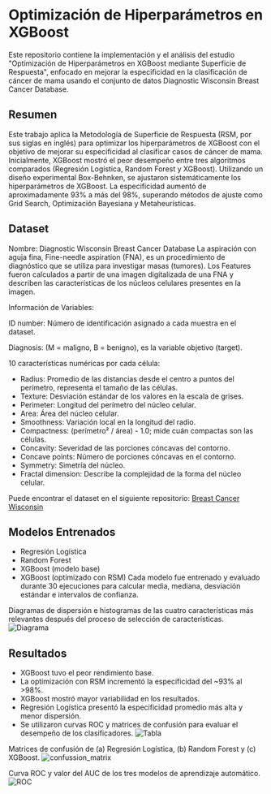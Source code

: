# Optimización de Hiperparámetros en XGBoost 
Este repositorio contiene la implementación y el análisis del estudio "Optimización de Hiperparámetros en XGBoost mediante Superficie de Respuesta", enfocado en mejorar la especificidad en la clasificación de cáncer de mama usando el conjunto de datos Diagnostic Wisconsin Breast Cancer Database.

## Resumen
Este trabajo aplica la Metodología de Superficie de Respuesta (RSM, por sus siglas en inglés) para optimizar los hiperparámetros de XGBoost con el objetivo de mejorar su especificidad al clasificar casos de cáncer de mama. Inicialmente, XGBoost mostró el peor desempeño entre tres algoritmos comparados (Regresión Logística, Random Forest y XGBoost). Utilizando un diseño experimental Box-Behnken, se ajustaron sistemáticamente los hiperparámetros de XGBoost. La especificidad aumentó de aproximadamente 93% a más del 98%, superando métodos de ajuste como Grid Search, Optimización Bayesiana y Metaheurísticas.

## Dataset

Nombre: Diagnostic Wisconsin Breast Cancer Database
La aspiración con aguja fina, Fine-needle aspiration (FNA), es un procedimiento de diagnóstico que se utiliza para investigar masas (tumores). Los Features fueron calculados a partir de una imagen digitalizada de una FNA y describen las características de los núcleos celulares presentes en la imagen.

Información de Variables:

ID number: Número de identificación asignado a cada muestra en el dataset.

Diagnosis: (M = maligno, B = benigno), es la variable objetivo (target).

10 características numéricas por cada célula:
- Radius: Promedio de las distancias desde el centro a puntos del perímetro, representa el tamaño de las células.
- Texture: Desviación estándar de los valores en la escala de grises.
- Perimeter: Longitud del perímetro del núcleo celular.
- Area: Área del núcleo celular.
- Smoothness: Variación local en la longitud del radio.
- Compactness: (perímetro² / área) - 1.0; mide cuán compactas son las células.
- Concavity: Severidad de las porciones cóncavas del contorno.
- Concave points: Número de porciones cóncavas en el contorno.
- Symmetry: Simetría del núcleo.
- Fractal dimension: Describe la complejidad de la forma del núcleo celular.

Puede encontrar el dataset en el siguiente repositorio: [Breast Cancer Wisconsin](https://archive.ics.uci.edu/dataset/17/breast+cancer+wisconsin+diagnostic)

## Modelos Entrenados

- Regresión Logística
- Random Forest
- XGBoost (modelo base)
- XGBoost (optimizado con RSM)
Cada modelo fue entrenado y evaluado durante 30 ejecuciones para calcular media, mediana, desviación estándar e intervalos de confianza.

Diagramas de dispersión e histogramas de las cuatro características más relevantes después del proceso de selección de características.
![Diagrama](https://github.com/user-attachments/assets/30405aac-3c7d-488c-9232-6cc6a5b22975)


## Resultados

- XGBoost tuvo el peor rendimiento base.
- La optimización con RSM incrementó la especificidad del ~93% al >98%.
- XGBoost mostró mayor variabilidad en los resultados.
- Regresión Logística presentó la especificidad promedio más alta y menor dispersión.
- Se utilizaron curvas ROC y matrices de confusión para evaluar el desempeño de los clasificadores.
![Tabla](https://github.com/user-attachments/assets/51005491-03dc-4fd8-9a2c-6d5190f9f636)

Matrices de confusión de (a) Regresión Logística, (b) Random Forest y (c) XGBoost.
![confussion_matrix](https://github.com/user-attachments/assets/c1e02e17-9108-47da-b27f-b0fc79afcb97)

Curva ROC y valor del AUC de los tres modelos de aprendizaje automático.
![ROC](https://github.com/user-attachments/assets/489690cf-53df-4b20-8d3c-d7338bbccbe7)



